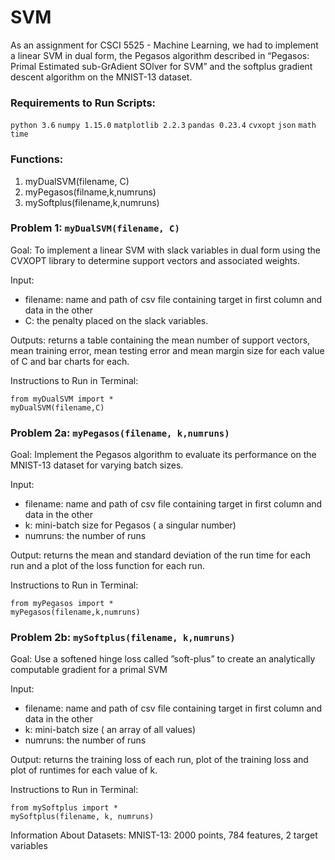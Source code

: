 # SVM
As an assignment for CSCI 5525 - Machine Learning, we had to implement a linear SVM in dual form, the Pegasos algorithm described in “Pegasos: Primal Estimated sub-GrAdient SOlver for SVM” and the softplus gradient descent algorithm on the MNIST-13 dataset. 

### Requirements to Run Scripts:
`python 3.6`
`numpy 1.15.0`
`matplotlib 2.2.3`
`pandas 0.23.4`
`cvxopt`
`json`
`math`
`time`

### Functions: 
1. myDualSVM(filename, C)
2. myPegasos(filname,k,numruns)
3. mySoftplus(filename,k,numruns)


### Problem 1: `myDualSVM(filename, C)`

Goal: To implement a linear SVM with slack variables in dual form using the CVXOPT library to determine support vectors and associated weights. 

Input: 
- filename: name and path of csv file containing target in first column and data in the other
- C: the penalty placed on the slack variables.

Outputs: returns a table containing the mean number of support vectors, mean training error, mean testing error and mean margin size for each value of C and bar charts for each.

Instructions to Run in Terminal:
```
from myDualSVM import *
myDualSVM(filename,C)
```


### Problem 2a: `myPegasos(filename, k,numruns)`

Goal: Implement the Pegasos algorithm to evaluate its performance on the MNIST-13 dataset for varying batch sizes.

Input:
- filename: name and path of csv file containing target in first column and data in the other
- k: mini-batch size for Pegasos ( a singular number)
- numruns: the number of runs 

Output: returns the mean and standard deviation of the run time for each run and a plot of the loss function for each run.

Instructions to Run in Terminal:
```
from myPegasos import *
myPegasos(filename,k,numruns)
```


### Problem 2b: `mySoftplus(filename, k,numruns)`

Goal: Use a softened hinge loss called ”soft-plus” to create an analytically computable gradient for a primal SVM

Input:
- filename: name and path of csv file containing target in first column and data in the other
- k: mini-batch size  ( an array of all values)
- numruns: the number of runs 

Output: returns the training loss of each run, plot of the training loss and plot of runtimes for each value of k.

Instructions to Run in Terminal:
```
from mySoftplus import *
mySoftplus(filename, k, numruns)
 ```

Information About Datasets:
MNIST-13: 2000 points, 784 features, 2 target variables



